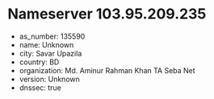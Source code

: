 # Nameserver 103.95.209.235

* as_number: 135590
* name: Unknown
* city: Savar Upazila
* country: BD
* organization: Md. Aminur Rahman Khan TA Seba Net
* version: Unknown
* dnssec: true
